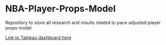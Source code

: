 # NBA-Player-Props-Model
Repository to store all research and results related to pace adjusted player props model

[Link to Tableau dashboard here]([https://public.tableau.com/app/profile/tim.prier8056/viz/NBAPropProjections/Summary](https://public.tableau.com/views/NBADailyMatchupAdvantages2023/TeamMatchupSummary?:language=en-US&:display_count=n&:origin=viz_share_link)https://public.tableau.com/views/NBADailyMatchupAdvantages2023/TeamMatchupSummary?:language=en-US&:display_count=n&:origin=viz_share_link)
